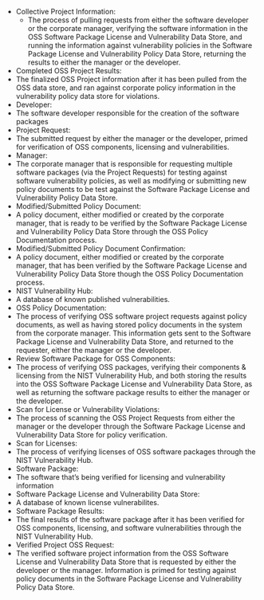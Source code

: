 
-	Collective Project Information: 
    - The process of pulling requests from either the software developer or the corporate manager, verifying the software information in the OSS Software Package License and Vulnerability Data Store, and running the information against vulnerability policies in the Software Package License and Vulnerability Policy Data Store, returning the results to either the manager or the developer.
-	Completed OSS Project Results: 
  - The finalized OSS Project information after it has been pulled from the OSS data store, and ran against corporate policy information in the vulnerability policy data store for violations. 
-	Developer: 
  - The software developer responsible for the creation of the software packages
-	Project Request: 
  - The submitted request by either the manager or the developer, primed for verification of OSS components, licensing and vulnerabilities. 
-	Manager: 
  - The corporate manager that is responsible for requesting multiple software packages (via the Project Requests) for testing against software vulnerability policies, as well as modifying or submitting new policy documents to be test against the Software Package License and Vulnerability Policy Data Store.
-	Modified/Submitted Policy Document: 
  - A policy document, either modified or created by the corporate manager, that is ready to be verified by the Software Package License and Vulnerability Policy Data Store through the OSS Policy Documentation process.
-	Modified/Submitted Policy Document Confirmation: 
  - A policy document, either modified or created by the corporate manager, that has been verified by the Software Package License and Vulnerability Policy Data Store though the OSS Policy Documentation process.
-	NIST Vulnerability Hub: 
  - A database of known published vulnerabilities.
-	OSS Policy Documentation: 
  - The process of verifying OSS software project requests against policy documents, as well as having stored policy documents in the system from the corporate manager. This information gets sent to the Software Package License and Vulnerability Data Store, and returned to the requester, either the manager or the developer. 
-	Review Software Package for OSS Components: 
  - The process of verifying OSS packages, verifying their components & licensing from the NIST Vulnerability Hub, and both storing the results into the OSS Software Package License and Vulnerability Data Store, as well as returning the software package results to either the manager or the developer. 
-	Scan for License or Vulnerability Violations: 
  - The process of scanning the OSS Project Requests from either the manager or the developer through the Software Package License and Vulnerability Data Store for policy verification. 
-	Scan for Licenses: 
  - The process of verifying licenses of OSS software packages through the NIST Vulnerability Hub. 
-	Software Package: 
  - The software that’s being verified for licensing and vulnerability information
-	Software Package License and Vulnerability Data Store:
  - A database of known license vulnerabilites.
-	Software Package Results: 
  - The final results of the software package after it has been verified for OSS components, licensing, and software vulnerabilities through the NIST Vulnerability Hub. 
-	Verified Project OSS Request: 
  - The verified software project information from the OSS Software License and Vulnerability Data Store that is requested by either the developer or the manager. Information is primed for testing against policy documents in the Software Package License and Vulnerability Policy Data Store. 
